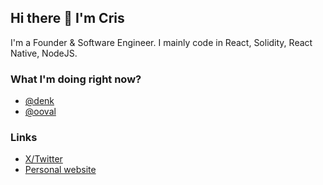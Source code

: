 ## Hi there 👋 I'm Cris
I'm a Founder & Software Engineer. I mainly code in React, Solidity, React Native, NodeJS.


### What I'm doing right now?
- [@denk](https://getdenk.com)
- [@ooval](https://ooval.io)


### Links
- [X/Twitter](https://twitter.com/crislenta)
- [Personal website](https://crislenta.com)
